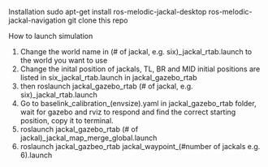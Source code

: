 Installation
sudo apt-get install ros-melodic-jackal-desktop ros-melodic-jackal-navigation
git clone this repo


How to launch simulation
1. Change the world name in (# of jackal, e.g. six)_jackal_rtab.launch to the world you want to use
2. Change the inital position of jackals, TL, BR and MID initial positions are listed in six_jackal_rtab.launch in jackal_gazebo_rtab
3. then     roslaunch jackal_gazebo_rtab (# of jackal, e.g. six)_jackal_rtab.launch 
4. Go to baselink_calibration_(envsize).yaml in jackal_gazebo_rtab folder, wait for gazebo and rviz to respond and find the correct starting position, copy it to terminal.
5. roslaunch jackal_gazebo_rtab (# of jackal)_jackal_map_merge_global.launch
6. roslaunch jackal_gazbeo_rtab jackal_waypoint_(#number of jackals e.g. 6).launch
